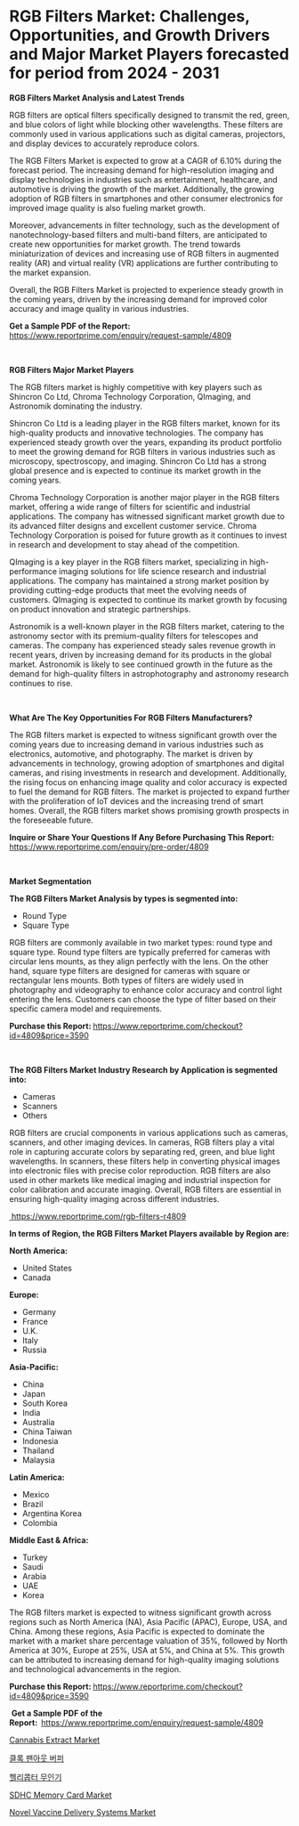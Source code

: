 <p><h1>RGB Filters Market: Challenges, Opportunities, and Growth Drivers and Major Market Players forecasted for period from 2024 - 2031</h1></p><p><strong>RGB Filters Market Analysis and Latest Trends</strong></p>
<p><p>RGB filters are optical filters specifically designed to transmit the red, green, and blue colors of light while blocking other wavelengths. These filters are commonly used in various applications such as digital cameras, projectors, and display devices to accurately reproduce colors.</p><p>The RGB Filters Market is expected to grow at a CAGR of 6.10% during the forecast period. The increasing demand for high-resolution imaging and display technologies in industries such as entertainment, healthcare, and automotive is driving the growth of the market. Additionally, the growing adoption of RGB filters in smartphones and other consumer electronics for improved image quality is also fueling market growth.</p><p>Moreover, advancements in filter technology, such as the development of nanotechnology-based filters and multi-band filters, are anticipated to create new opportunities for market growth. The trend towards miniaturization of devices and increasing use of RGB filters in augmented reality (AR) and virtual reality (VR) applications are further contributing to the market expansion.</p><p>Overall, the RGB Filters Market is projected to experience steady growth in the coming years, driven by the increasing demand for improved color accuracy and image quality in various industries.</p></p>
<p><strong>Get a Sample PDF of the Report:&nbsp;</strong> <a href="https://www.reportprime.com/enquiry/request-sample/4809">https://www.reportprime.com/enquiry/request-sample/4809</a></p>
<p>&nbsp;</p>
<p><strong>RGB Filters Major Market Players</strong></p>
<p><p>The RGB filters market is highly competitive with key players such as Shincron Co Ltd, Chroma Technology Corporation, QImaging, and Astronomik dominating the industry. </p><p>Shincron Co Ltd is a leading player in the RGB filters market, known for its high-quality products and innovative technologies. The company has experienced steady growth over the years, expanding its product portfolio to meet the growing demand for RGB filters in various industries such as microscopy, spectroscopy, and imaging. Shincron Co Ltd has a strong global presence and is expected to continue its market growth in the coming years.</p><p>Chroma Technology Corporation is another major player in the RGB filters market, offering a wide range of filters for scientific and industrial applications. The company has witnessed significant market growth due to its advanced filter designs and excellent customer service. Chroma Technology Corporation is poised for future growth as it continues to invest in research and development to stay ahead of the competition.</p><p>QImaging is a key player in the RGB filters market, specializing in high-performance imaging solutions for life science research and industrial applications. The company has maintained a strong market position by providing cutting-edge products that meet the evolving needs of customers. QImaging is expected to continue its market growth by focusing on product innovation and strategic partnerships.</p><p>Astronomik is a well-known player in the RGB filters market, catering to the astronomy sector with its premium-quality filters for telescopes and cameras. The company has experienced steady sales revenue growth in recent years, driven by increasing demand for its products in the global market. Astronomik is likely to see continued growth in the future as the demand for high-quality filters in astrophotography and astronomy research continues to rise.</p></p>
<p>&nbsp;</p>
<p><strong>What Are The Key Opportunities For RGB Filters Manufacturers?</strong></p>
<p><p>The RGB filters market is expected to witness significant growth over the coming years due to increasing demand in various industries such as electronics, automotive, and photography. The market is driven by advancements in technology, growing adoption of smartphones and digital cameras, and rising investments in research and development. Additionally, the rising focus on enhancing image quality and color accuracy is expected to fuel the demand for RGB filters. The market is projected to expand further with the proliferation of IoT devices and the increasing trend of smart homes. Overall, the RGB filters market shows promising growth prospects in the foreseeable future.</p></p>
<p><strong>Inquire or Share Your Questions If Any Before Purchasing This Report:</strong> <a href="https://www.reportprime.com/enquiry/pre-order/4809">https://www.reportprime.com/enquiry/pre-order/4809</a></p>
<p>&nbsp;</p>
<p><strong>Market Segmentation</strong></p>
<p><strong>The RGB Filters Market Analysis by types is segmented into:</strong></p>
<p><ul><li>Round Type</li><li>Square Type</li></ul></p>
<p><p>RGB filters are commonly available in two market types: round type and square type. Round type filters are typically preferred for cameras with circular lens mounts, as they align perfectly with the lens. On the other hand, square type filters are designed for cameras with square or rectangular lens mounts. Both types of filters are widely used in photography and videography to enhance color accuracy and control light entering the lens. Customers can choose the type of filter based on their specific camera model and requirements.</p></p>
<p><strong>Purchase this Report:&nbsp;</strong><a href="https://www.reportprime.com/checkout?id=4809&price=3590">https://www.reportprime.com/checkout?id=4809&price=3590</a></p>
<p>&nbsp;</p>
<p><strong>The RGB Filters Market Industry Research by Application is segmented into:</strong></p>
<p><ul><li>Cameras</li><li>Scanners</li><li>Others</li></ul></p>
<p><p>RGB filters are crucial components in various applications such as cameras, scanners, and other imaging devices. In cameras, RGB filters play a vital role in capturing accurate colors by separating red, green, and blue light wavelengths. In scanners, these filters help in converting physical images into electronic files with precise color reproduction. RGB filters are also used in other markets like medical imaging and industrial inspection for color calibration and accurate imaging. Overall, RGB filters are essential in ensuring high-quality imaging across different industries.</p></p>
<p><a href="https://www.reportprime.com/rgb-filters-r4809">&nbsp;https://www.reportprime.com/rgb-filters-r4809</a></p>
<p><strong>In terms of Region, the RGB Filters Market Players available by Region are:</strong></p>
<p>
    <p> <strong> North America: </strong>
        <ul>
            <li>United States</li>
            <li>Canada</li>
        </ul>
        </p> 
    <p> <strong> Europe: </strong>
        <ul>
            <li>Germany</li>
            <li>France</li>
            <li>U.K.</li>
            <li>Italy</li>
            <li>Russia</li>
        </ul>
        </p> 
    <p> <strong> Asia-Pacific: </strong>
        <ul>
            <li>China</li>
            <li>Japan</li>
            <li>South Korea</li>
            <li>India</li>
            <li>Australia</li>
            <li>China Taiwan</li>
            <li>Indonesia</li>
            <li>Thailand</li>
            <li>Malaysia</li>
        </ul>
        </p> 
    <p> <strong> Latin America: </strong>
        <ul>
            <li>Mexico</li>
            <li>Brazil</li>
            <li>Argentina Korea</li>
            <li>Colombia</li>
        </ul>
        </p> 
    <p> <strong> Middle East & Africa: </strong>
        <ul>
            <li>Turkey</li>
            <li>Saudi</li>
            <li>Arabia</li>
            <li>UAE</li>
            <li>Korea</li>
        </ul>
    </p>
    </p>
<p><p>The RGB filters market is expected to witness significant growth across regions such as North America (NA), Asia Pacific (APAC), Europe, USA, and China. Among these regions, Asia Pacific is expected to dominate the market with a market share percentage valuation of 35%, followed by North America at 30%, Europe at 25%, USA at 5%, and China at 5%. This growth can be attributed to increasing demand for high-quality imaging solutions and technological advancements in the region.</p></p>
<p><strong>Purchase this Report: </strong><a href="https://www.reportprime.com/checkout?id=4809&price=3590">https://www.reportprime.com/checkout?id=4809&price=3590</a></p>
<p>&nbsp;<strong>Get a Sample PDF of the Report:&nbsp;&nbsp;</strong><a href="https://www.reportprime.com/enquiry/request-sample/4809">https://www.reportprime.com/enquiry/request-sample/4809</a></p>
<p><strong></strong></p>
<p><p><a href="https://medium.com/@henrysullivan626/global-cannabis-extract-industry-types-applications-market-players-regional-growth-analysis-fd9df4f17480">Cannabis Extract Market</a></p><p><a href="https://medium.com/@kylevasquez266/%EA%B8%80%EB%A1%9C%EB%B2%8C-%ED%81%B4%EB%9D%BD-%ED%8C%AC-%EC%95%84%EC%9B%83-%EB%B2%84%ED%8D%BC-%EC%8B%9C%EC%9E%A5-%EA%B7%9C%EB%AA%A8%EB%8A%94-%EC%97%B0%ED%8F%89%EA%B7%A0-%EC%84%B1%EC%9E%A5%EB%A5%A0%EC%9D%B4-14-8-%EB%A1%9C-%EC%98%88%EC%83%81%EB%90%98%EB%A9%B0-%EC%9D%B4-%EB%B3%B4%EA%B3%A0%EC%84%9C%EB%8A%94-%EC%8B%9C%EC%9E%A5-%EC%84%B1%EC%9E%A5-%ED%8A%B8%EB%A0%8C%EB%93%9C-%EA%B8%B0%ED%9A%8C-%EB%B0%8F-2024%EB%85%84%EB%B6%80%ED%84%B0-2031%EB%85%84%EA%B9%8C%EC%A7%80%EC%9D%98-%EC%98%88%EC%B8%A1%EC%9D%84-%EB%8B%A4%EB%A3%B9%EB%8B%88%EB%8B%A4-aed008113939">클록 팬아웃 버퍼</a></p><p><a href="https://medium.com/@darrickdibbert2022/%EA%B8%80%EB%A1%9C%EB%B2%8C-%ED%97%AC%EB%A6%AC%EC%BD%A5%ED%84%B0-uav-%EC%8B%9C%EC%9E%A5-%EB%B2%94%EC%9C%84-%EB%B0%8F-2024%EB%85%84%EB%B6%80%ED%84%B0-2031%EB%85%84%EA%B9%8C%EC%A7%80-%EC%98%88%EC%B8%A1%EB%90%9C-%ED%8F%AD%EB%B0%9C%EC%A0%81%EC%9D%B8-%EC%84%B1%EC%9E%A5%EB%A5%A0%EC%9D%B8-6-5-cagr%EC%9D%84-%EC%A0%9C%EA%B3%B5%ED%95%98%EB%8A%94-%EA%B9%8A%EC%9D%80-%EB%B6%84%EC%84%9D-3cecf0946d86">헬리콥터 무인기</a></p><p><a href="https://github.com/Krdamani25/Market-Research-Report-List-1/blob/main/sdhc-memory-card-market.md">SDHC Memory Card Market</a></p><p><a href="https://issuu.com/reportprime-2/docs/novel-vaccine-delivery-systems-market-size-2030.pp">Novel Vaccine Delivery Systems Market</a></p></p>